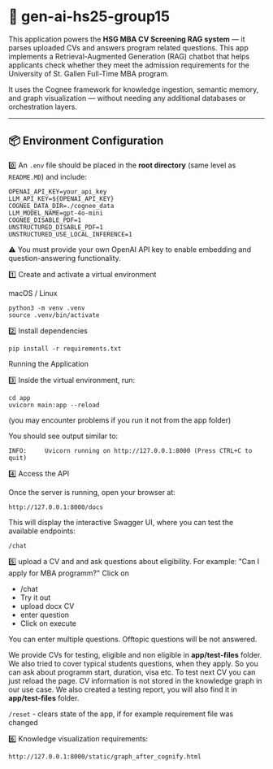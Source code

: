 # 🧠 gen-ai-hs25-group15

This application powers the **HSG MBA CV Screening RAG system** — it parses uploaded CVs and answers program related questions. This app implements a Retrieval-Augmented Generation (RAG) chatbot that helps applicants check whether they meet the admission requirements for the University of St. Gallen Full-Time MBA program.

It uses the Cognee framework for knowledge ingestion, semantic memory, and graph visualization — without needing any additional databases or orchestration layers.

---

## 📦 Environment Configuration

0️⃣ An `.env` file should be placed in the **root directory** (same level as `README.MD`) and include:

```env
OPENAI_API_KEY=your_api_key
LLM_API_KEY=${OPENAI_API_KEY}
COGNEE_DATA_DIR=./cognee_data
LLM_MODEL_NAME=gpt-4o-mini
COGNEE_DISABLE_PDF=1
UNSTRUCTURED_DISABLE_PDF=1
UNSTRUCTURED_USE_LOCAL_INFERENCE=1
```

⚠️ You must provide your own OpenAI API key to enable embedding and question-answering functionality.

1️⃣ Create and activate a virtual environment

macOS / Linux

```
python3 -m venv .venv
source .venv/bin/activate
```

2️⃣ Install dependencies

```
pip install -r requirements.txt
```

Running the Application


3️⃣ Inside the virtual environment, run:
```
cd app
uvicorn main:app --reload
```
(you may encounter problems if you run it not from the app folder)


You should see output similar to:
```
INFO:     Uvicorn running on http://127.0.0.1:8000 (Press CTRL+C to quit)
```

4️⃣  Access the API

Once the server is running, open your browser at:
```
http://127.0.0.1:8000/docs
```

This will display the interactive Swagger UI, where you can test the available endpoints:
```
/chat
```
5️⃣ upload a CV and and ask questions about eligibility. For example: "Can I apply for MBA programm?"
Click on 
- /chat
- Try it out
- upload docx CV
- enter question
- Click on execute

You can enter multiple questions. Offtopic questions will be not answered.

We provide CVs for testing, eligible and non eligible in **app/test-files** folder. We also tried to cover typical students questions, when they apply. So you can ask about programm start, duration, visa etc.
To test next CV you can just reload the page. CV information is not stored in the knowledge graph in our use case. We also created a testing report, you will also find it in **app/test-files** folder.

`/reset` - clears state of the app, if for example requirement file was changed

6️⃣ Knowledge visualization requirements:
```
http://127.0.0.1:8000/static/graph_after_cognify.html
```
